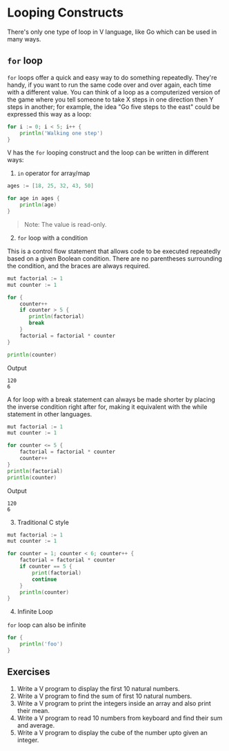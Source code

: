 # Looping Constructs

There's only one type of loop in V language, like Go which can be used in many ways.

## `for` loop

`for` loops offer a quick and easy way to do something repeatedly. 
They're handy, if you want to run the same code over and over again, each time with a different value.
You can think of a loop as a computerized version of the game where you tell someone to take X steps in one direction then Y steps in another; 
for example, the idea "Go five steps to the east" could be expressed this way as a loop:

```go
for i := 0; i < 5; i++ {
    println('Walking one step')
}
```

V has the `for` looping construct and the loop can be written in different ways:

1. `in` operator for array/map

```go
ages := [18, 25, 32, 43, 50]

for age in ages {
    println(age)
}
```

> Note: The value is read-only.

2. `for` loop with a condition

This is a control flow statement that allows code to be executed repeatedly based on a given Boolean condition.
There are no parentheses surrounding the condition, and the braces are always required.

```go
mut factorial := 1
mut counter := 1

for {
    counter++
    if counter > 5 {
       println(factorial)
       break
    }
    factorial = factorial * counter
}

println(counter)
```

Output

```
120
6
```

A for loop with a break statement can always be made shorter by placing the inverse condition right after for, making it equivalent with the while statement in other languages.

```go
mut factorial := 1
mut counter := 1

for counter <= 5 {
    factorial = factorial * counter
    counter++
}
println(factorial)
println(counter)
```

Output

```
120
6
```

3. Traditional C style

```go
mut factorial := 1
mut counter := 1

for counter = 1; counter < 6; counter++ {
    factorial = factorial * counter
    if counter == 5 {
        print(factorial)
        continue
    }
    println(counter)
}
```

4. Infinite Loop

`for` loop can also be infinite

```go
for {
    println('foo')
}
```

## Exercises

1. Write a V program to display the first 10 natural numbers.
2. Write a V program to find the sum of first 10 natural numbers.
3. Write a V program to print the integers inside an array and also print their mean.
4. Write a V program to read 10 numbers from keyboard and find their sum and average.
5. Write a V program to display the cube of the number upto given an integer.
